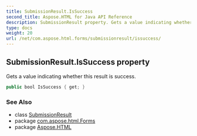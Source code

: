 ```yaml
---
title: SubmissionResult.IsSuccess
second_title: Aspose.HTML for Java API Reference
description: SubmissionResult property. Gets a value indicating whether this result is success
type: docs
weight: 20
url: /net/com.aspose.html.forms/submissionresult/issuccess/
---
```

## SubmissionResult.IsSuccess property

Gets a value indicating whether this result is success.

```java
public bool IsSuccess { get; }
```

### See Also

* class [SubmissionResult](../)
* package [com.aspose.html.Forms](../../submissionresult/)
* package [Aspose.HTML](../../../)
